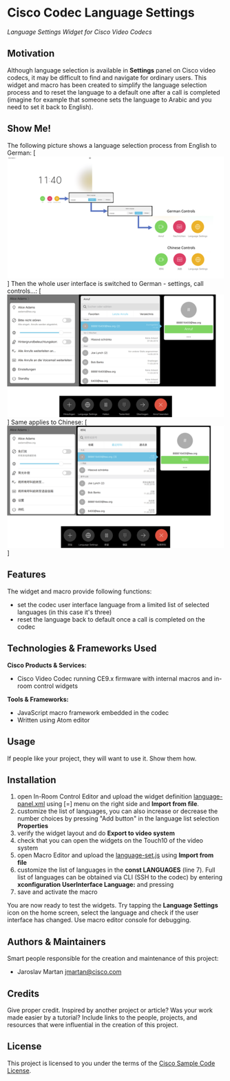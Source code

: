# Cisco Codec Language Settings

*Language Settings Widget for Cisco Video Codecs*

## Motivation

Although language selection is available in **Settings** panel on Cisco video codecs, it may be difficult to find and navigate for ordinary users. This widget and macro has been created to simplify the language selection process and to reset the language to a default one after a call is completed (imagine for example that someone sets the language to Arabic and you need to set it back to English).

## Show Me!

The following picture shows a language selection process from English to German:
[![Language Selection](./images/combo_1.png)]
Then the whole user interface is switched to German - settings, call controls...:
[![German UI](./images/combo_2.png)]
Same applies to Chinese:
[![German UI](./images/combo_3.png)]

## Features

The widget and macro provide following functions:
- set the codec user interface language from a limited list of selected languages (in this case it's three)
- reset the language back to default once a call is completed on the codec

## Technologies & Frameworks Used

**Cisco Products & Services:**

- Cisco Video Codec running CE9.x firmware with internal macros and in-room control widgets

**Tools & Frameworks:**

- JavaScript macro framework embedded in the codec
- Written using Atom editor

## Usage

If people like your project, they will want to use it.  Show them how.

## Installation

1. open In-Room Control Editor and upload the widget definition [language-panel.xml](./language-panel.xml) using [=] menu on the right side and **Import from file**.
2. customize the list of languages, you can also increase or decrease the number choices by pressing "Add button" in the language list selection **Properties**
3. verify the widget layout and do **Export to video system**
4. check that you can open the widgets on the Touch10 of the video system
5. open Macro Editor and upload the [language-set.js](./language-set.js) using **Import from file**
6. customize the list of languages in the **const LANGUAGES** (line 7). Full list of languages can be obtained via CLI (SSH to the codec) by entering **xconfiguration UserInterface Language:** and pressing **<TAB>**
7. save and activate the macro

You are now ready to test the widgets. Try tapping the **Language Settings** icon on the home screen, select the language and check if the user interface has changed. Use macro editor console for debugging.

## Authors & Maintainers

Smart people responsible for the creation and maintenance of this project:

- Jaroslav Martan <jmartan@cisco.com>

## Credits

Give proper credit.  Inspired by another project or article?  Was your work made easier by a tutorial?  Include links to the people, projects, and resources that were influential in the creation of this project.

## License

This project is licensed to you under the terms of the [Cisco Sample
Code License](./LICENSE).
